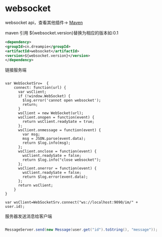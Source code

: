websocket
============
websocket api，查看其他插件-> [Maven](http://search.maven.org/#search%7Cga%7C1%7Ccn.dreampie)

maven 引用  ${websocket.version}替换为相应的版本如:0.1

```xml
<dependency>
<groupId>cn.dreampie</groupId>
<artifactId>websocket</artifactId>
<version>${websocket.version}</version>
</dependency>
```

链接服务端
```javscript

var WebSocketSrv=  {
    connect: function(url) {
      var wsClient;
      if (!window.WebSocket) {
        $log.error('cannot open websocket');
        return;
      }
      wsClient = new WebSocket(url);
      wsClient.onopen = function(event) {
        return wsClient.readySate = true;
      };
      wsClient.onmessage = function(event) {
        var msg;
        msg = JSON.parse(event.data);
        return $log.info(msg);
      };
      wsClient.onclose = function(event) {
        wsClient.readySate = false;
        return $log.info("close websocket");
      };
      wsClient.onerror = function(event) {
        wsClient.readySate = false;
        return $log.error(event.data);
      };
      return wsClient;
    }
}

var wsClient=WebSocketSrv.connect("ws://localhost:9090/im/" + user.id);
```

服务器发送消息给客户端

```java

MessageServer.send(new Message(user.get("id").toString(), "message"));

```

